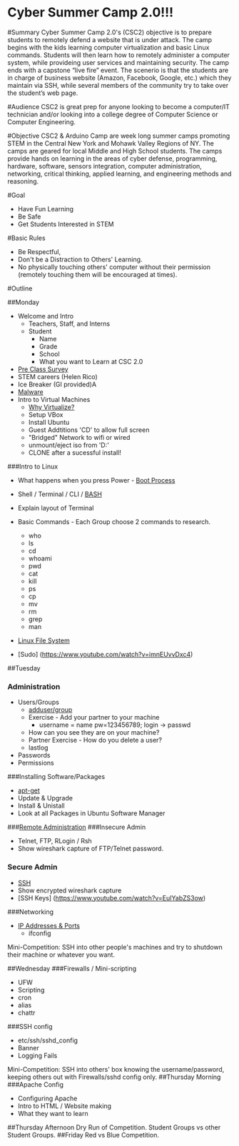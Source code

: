 Cyber Summer Camp 2.0!!!
============

#Summary
Cyber Summer Camp 2.0's (CSC2) objective is to prepare students to remotely defend a website that is under attack. The camp begins with the kids learning computer virtualization and basic Linux commands. Students will then learn how to remotely administer a computer system, while provideing user services and maintaining security. The camp ends with a capstone “live fire” event. The scenerio is that the students are in charge of business website (Amazon, Facebook, Google, etc.) which they  maintain via SSH, while several members of the community try to take over the student’s web page. 


#Audience
CSC2 is great prep for anyone looking to become a computer/IT technician and/or looking into a college degree of Computer Science or Computer Engineering.

#Objective
CSC2 & Arduino Camp are week long summer camps promoting STEM in the Central New York and Mohawk Valley Regions of NY. The camps are geared for local Middle and High School students. The camps provide hands on learning in the areas of cyber defense, programming, hardware, software, sensors integration, computer administration, networking, critical thinking, applied learning, and engineering methods and reasoning.


#Goal
- Have Fun Learning
- Be Safe
- Get Students Interested in STEM

#Basic Rules
- Be Respectful,
- Don't be a Distraction to Others' Learning.
- No physically touching others' computer without their permission (remotely touching them will be encouraged at times).

#Outline

##Monday 
- Welcome and Intro
  - Teachers, Staff, and Interns
  - Student
    - Name
    - Grade
    - School
    - What you want to Learn at CSC 2.0
- [Pre Class Survey](https://docs.google.com/forms/d/1VtP-kvhPFHNdI_1Cq4iaL6KvBECw6ELLojxanqi_wFA/viewform)
- STEM careers (Helen Rico)
- Ice Breaker (GI provided)A
- [Malware](https://www.youtube.com/watch?v=afzkoB_lYNk)
- Intro to Virtual Machines
  - [Why Virtualize?](https://www.youtube.com/watch?v=N4buO79A22w)
  - Setup  VBox
  - Install Ubuntu
  - Guest Addtitions 'CD' to allow full screen
  - "Bridged" Network to wifi or wired
  - unmount/eject iso from 'D:\'
  - CLONE after a sucessful install!


###Intro to Linux
- What happens when you press Power -  [Boot Process](https://www.youtube.com/watch?v=ZtVpz5VWjAs)
- Shell / Terminal / CLI / [BASH](https://www.youtube.com/watch?v=NjSgH-hcsbg)
- Explain layout of Terminal 
- Basic Commands - Each Group choose 2 commands to research.
  - who
  - ls
  - cd
  - whoami
  - pwd
  - cat
  - kill
  - ps
  - cp
  - mv
  - rm
  - grep
  - man

- [Linux File System](https://www.youtube.com/watch?v=2qQTXp4rBEE)
- [Sudo] (https://www.youtube.com/watch?v=imnEUvvDxc4)

##Tuesday
### Administration
- Users/Groups
  - [adduser/group](https://www.youtube.com/watch?v=-OzmiIPOTxI)
  - Exercise - Add your partner to your machine
    - username = name pw=123456789; login -> passwd
  - How can you see they are on your machine?
  - Partner Exercise - How do you delete a user?
  - lastlog
- Passwords
- Permissions

###Installing Software/Packages
- [apt-get](https://www.youtube.com/watch?v=p0k6Ok-Xuqw)
- Update & Upgrade
- Install & Unistall
- Look at all Packages in Ubuntu Software Manager

###[Remote Administration](https://www.youtube.com/watch?v=o-W_mDGX1bY)
###Insecure Admin
- Telnet, FTP, RLogin / Rsh
- Show wireshark capture of FTP/Telnet password.

### Secure Admin
- [SSH](https://www.youtube.com/watch?v=_HBOM7Zq61E)
- Show encrypted wireshark capture
- [SSH Keys] (https://www.youtube.com/watch?v=EuIYabZS3ow)

###Networking
- [IP Addresses & Ports](https://prezi.com/fsimxld9ypti/ip-addresses-ports/)
  - ifconfig

Mini-Competition: SSH into other people's machines and try to shutdown their machine or whatever you want.

##Wednesday 
###Firewalls / Mini-scripting
- UFW
- Scripting
- cron
- alias
- chattr

###SSH config
- etc/ssh/sshd\_config
- Banner
- Logging Fails

Mini-Competition: SSH into others' box knowing the username/password, keeping others out with Firewalls/sshd config only.
##Thursday Morning
###Apache Config
- Configuring Apache
- Intro to HTML / Website making
- What they want to learn

##Thursday Afternoon
Dry Run of Competition. Student Groups vs other Student Groups.
##Friday
Red vs Blue Competition. 
